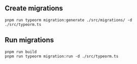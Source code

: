 
## Create migrations

```
pnpm run typeorm migration:generate ./src/migrations/ -d ./src/typeorm.ts
```

## Run migrations

```
pnpm run build
pnpm run typeorm migration:run -d ./src/typeorm.ts
```